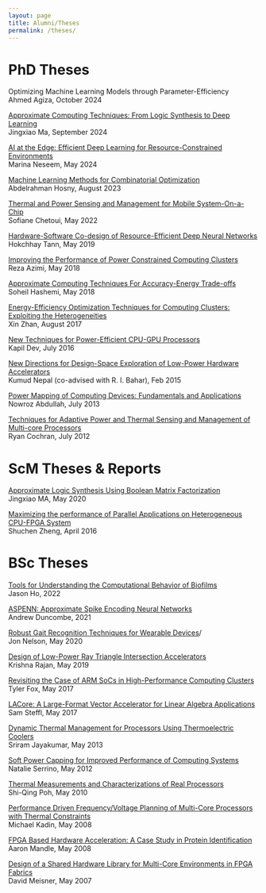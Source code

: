 ```yaml
---
layout: page
title: Alumni/Theses
permalink: /theses/
---
```


# PhD Theses

Optimizing Machine Learning Models through Parameter-Efficiency\
Ahmed Agiza, October 2024

[Approximate Computing Techniques: From Logic Synthesis to Deep Learning](http://scale-lab.github.io/pdfs/jingxiao.pdf)\
Jingxiao Ma, September 2024

[AI at the Edge: Efficient Deep Learning for Resource-Constrained Environments](http://scale-lab.github.io/pdfs/marina.pdf)\
Marina Neseem, May 2024

[Machine Learning Methods for Combinatorial Optimization](http://scale-lab.github.io/pdfs/hosny.pdf)\
Abdelrahman Hosny, August 2023

[Thermal and Power Sensing and Management for Mobile System-On-a-Chip](http://scale-lab.github.io/pdfs/sofiane.pdf)\
Sofiane Chetoui, May 2022

[Hardware-Software Co-design of Resource-Efficient Deep Neural Networks](http://scale-lab.github.io/pdfs/chhay.pdf)\
Hokchhay Tann, May 2019

[Improving the Performance of Power Constrained Computing Clusters](http://scale-lab.github.io/pdfs/reza_thesis.pdf)\
Reza Azimi, May 2018

[Approximate Computing Techniques For Accuracy-Energy Trade-offs](http://scale-lab.github.io/pdfs/Soheil_thesis.pdf)\
Soheil Hashemi, May 2018

[Energy-Efficiency Optimization Techniques for Computing Clusters: Exploiting the Heterogeneities](http://scale-lab.github.io/pdfs/Xin.pdf)\
Xin Zhan, August 2017

[New Techniques for Power-Efficient CPU-GPU Processors](http://scale-lab.github.io/pdfs/kapil.pdf)\
Kapil Dev, July 2016

[New Directions for Design-Space Exploration of Low-Power Hardware Accelerators](http://scale-lab.github.io/pdfs/Nepal.pdf)\
Kumud Nepal (co-advised with R. I. Bahar), Feb 2015

[Power Mapping of Computing Devices: Fundamentals and Applications](http://scale-lab.github.io/pdfs/NowrozThesis.pdf)\
Nowroz Abdullah, July 2013

[Techniques for Adaptive Power and Thermal Sensing and Management of Multi-core Processors](http://scale-lab.github.io/pdfs/ryan.pdf)\
Ryan Cochran, July 2012


# ScM Theses & Reports

[Approximate Logic Synthesis Using Boolean Matrix Factorization](http://scale-lab.github.io/pdfs/jingxiao.pdf)\
Jingxiao MA, May 2020

[Maximizing the performance of Parallel Applications on Heterogeneous CPU-FPGA System](http://scale-lab.github.io/pdfs/Shuchen's_thesis.pdf)\
Shuchen Zheng, April 2016

# BSc  Theses

[Tools for Understanding the Computational Behavior of Biofilms](http://scale-lab.github.io/pdfs/jason.pdf)\
Jason Ho, 2022

[ASPENN: Approximate Spike Encoding Neural Networks](http://scale-lab.github.io/pdfs/andrew.pdf)\
Andrew Duncombe, 2021

[Robust Gait Recognition Techniques for Wearable Devices](http://scale-lab.github.io/pdfs/Nelson.pdf)/\
Jon Nelson, May 2020


[Design of Low-Power Ray Triangle Intersection Accelerators](http://scale-lab.github.io/pdfs/krishna.pdf)\
Krishna Rajan, May 2019

[Revisiting the Case of ARM SoCs in High-Performance Computing Clusters](http://scale-lab.github.io/pdfs/Fox_Thesis.pdf)\
Tyler Fox, May 2017
 
[LACore: A Large-Format Vector Accelerator for Linear Algebra Applications](http://scale-lab.github.io/pdfs/Steffl_thesis.pdf)\
Sam Steffl,  May 2017

[Dynamic Thermal Management for Processors Using Thermoelectric Coolers](http://scale-lab.github.io/pdfs/sriram_thesis)\
Sriram Jayakumar,  May 2013


[Soft Power Capping for Improved Performance of Computing Systems](http://scale-lab.github.io/pdfs/Natalie.pdf)\
Natalie Serrino,  May 2012

[Thermal Measurements and Characterizations of Real Processors](http://scale-lab.github.io/pdfs/ShiQing.pdf)\
Shi-Qing Poh, May 2010

[Performance Driven Frequency/Voltage Planning of Multi-Core Processors with Thermal Constraints](http://scale-lab.github.io/pdfs/kadin.pdf)\
Michael Kadin, May 2008

[FPGA Based Hardware Acceleration: A Case Study in Protein Identification](http://scale-lab.github.io/pdfs/mandle.pdf)\
Aaron Mandle, May 2008

[Design of a Shared Hardware Library for Multi-Core Environments in FPGA Fabrics](http://scale-lab.github.io/pdfs/meisner.pdf)\
David Meisner, May 2007
